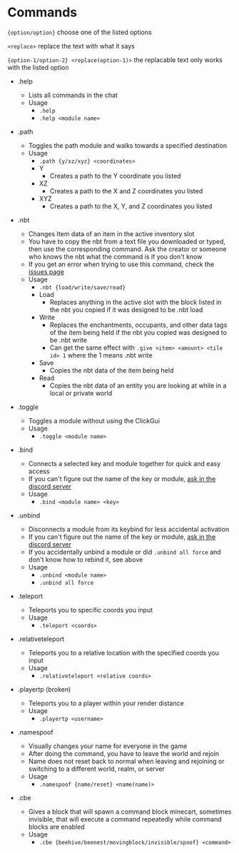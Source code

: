 # Commands

`{option/option}` choose one of the listed options

`<replace>` replace the text with what it says

`{option-1/option-2} <replace(option-1)>` the replacable text only works with the listed option
  
- .help
  - Lists all commands in the chat
  - Usage
    - `.help`
    - `.help <module name>`

- .path
  - Toggles the path module and walks towards a specified destination
  - Usage
    - `.path {y/xz/xyz} <coordinates>`
    - Y
      - Creates a path to the Y coordinate you listed
    - XZ
      - Creates a path to the X and Z coordinates you listed
    - XYZ
      - Creates a path to the X, Y, and Z coordinates you listed
  
- .nbt
  - Changes Item data of an item in the active inventory slot
  - You have to copy the nbt from a text file you downloaded or typed, then use the corresponding command. Ask the creator or someone who knows the nbt what the command is if you don't know
  - If you get an error when trying to use this command, check the [issues page](issues.md)
  - Usage
    - `.nbt {load/write/save/read}`
    - Load
      - Replaces anything in the active slot with the block listed in the nbt you copied if it was designed to be .nbt load
    - Write
      - Replaces the enchantments, occupants, and other data tags of the item being held if the nbt you copied was designed to be .nbt write
      - Can get the same effect with `.give <item> <amount> <tile id> 1` where the 1 means .nbt write
    - Save
      - Copies the nbt data of the item being held
    - Read
      - Copies the nbt data of an entity you are looking at while in a local or private world

- .toggle
  - Toggles a module without using the ClickGui
  - Usage
    - `.toggle <module name>`
  
- .bind
  - Connects a selected key and module together for quick and easy access
  - If you can't figure out the name of the key or module, [ask in the discord server](https://discord.gg/horion)
  - Usage
    - `.bind <module name> <key>`
  
- .unbind
  - Disconnects a module from its keybind for less accidental activation
  - If you can't figure out the name of the key or module, [ask in the discord server](https://discord.gg/horion)
  - If you accidentally unbind a module or did `.unbind all force` and don't know how to rebind it, see above
  - Usage
    - `.unbind <module name>`
    - `.unbind all force`
  
- .teleport
  - Teleports you to specific coords you input
  - Usage
    - `.teleport <coords>`
  
- .relativeteleport
  - Teleports you to a relative location with the specified coords you input
  - Usage
    - `.relativeteleport <relative coords>`

- .playertp (broken)
  - Teleports you to a player within your render distance
  - Usage
    - `.playertp <username>`

- .namespoof
  - Visually changes your name for everyone in the game
  - After doing the command, you have to leave the world and rejoin
  - Name does not reset back to normal when leaving and rejoining or switching to a different world, realm, or server
  - Usage
    - `.namespoof {name/reset} <name(name)>`
  
- .cbe
  - Gives a block that will spawn a command block minecart, sometimes invisible, that will execute a command repeatedly while command blocks are enabled
  - Usage
    - `.cbe {beehive/beenest/movingblock/invisible/spoof} <command>`
